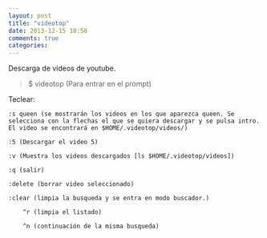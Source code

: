 ```yaml
---
layout: post
title: "videotop"
date: 2013-12-15 18:58
comments: true
categories: 
---
```

Descarga de videos de youtube.

>$ videotop  (Para entrar en el prompt)

Teclear:

	:s queen (se mostrarán los videos en los que aparezca queen. Se selecciona con la flechas el que se quiera descargar y se pulsa intro. El video se encontrará en $HOME/.videotop/videos/)

	:5 (Descargar el video 5)

	:v (Muestra los videos descargados [ls $HOME/.videotop/videos])

	:q (salir)

	:delete (borrar video seleccionado)

	:clear (limpia la busqueda y se entra en modo buscador.)

		^r (limpia el listado)

		^n (continuación de la misma busqueda)


